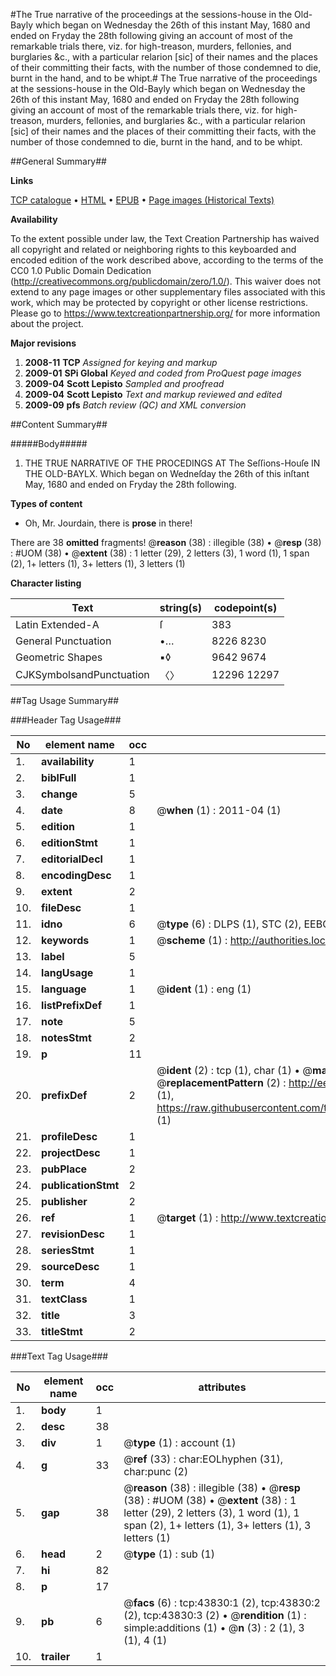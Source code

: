 #The True narrative of the proceedings at the sessions-house in the Old-Bayly which began on Wednesday the 26th of this instant May, 1680 and ended on Fryday the 28th following giving an account of most of the remarkable trials there, viz. for high-treason, murders, fellonies, and burglaries &c., with a particular relarion [sic] of their names and the places of their committing their facts, with the number of those condemned to die, burnt in the hand, and to be whipt.#
The True narrative of the proceedings at the sessions-house in the Old-Bayly which began on Wednesday the 26th of this instant May, 1680 and ended on Fryday the 28th following giving an account of most of the remarkable trials there, viz. for high-treason, murders, fellonies, and burglaries &c., with a particular relarion [sic] of their names and the places of their committing their facts, with the number of those condemned to die, burnt in the hand, and to be whipt.

##General Summary##

**Links**

[TCP catalogue](http://www.ota.ox.ac.uk/tcp/)  • 
[HTML](http://tei.it.ox.ac.uk/tcp/Texts-HTML/free/A63/A63604.html)  • 
[EPUB](http://tei.it.ox.ac.uk/tcp/Texts-EPUB/free/A63/A63604.epub) • 
[Page images (Historical Texts)](https://historicaltexts.jisc.ac.uk/eebo-09619029e)

**Availability**

To the extent possible under law, the Text Creation Partnership has waived all copyright and related or neighboring rights to this keyboarded and encoded edition of the work described above, according to the terms of the CC0 1.0 Public Domain Dedication (http://creativecommons.org/publicdomain/zero/1.0/). This waiver does not extend to any page images or other supplementary files associated with this work, which may be protected by copyright or other license restrictions. Please go to https://www.textcreationpartnership.org/ for more information about the project.

**Major revisions**

1. __2008-11__ __TCP__ *Assigned for keying and markup*
1. __2009-01__ __SPi Global__ *Keyed and coded from ProQuest page images*
1. __2009-04__ __Scott Lepisto__ *Sampled and proofread*
1. __2009-04__ __Scott Lepisto__ *Text and markup reviewed and edited*
1. __2009-09__ __pfs__ *Batch review (QC) and XML conversion*

##Content Summary##

#####Body#####

1. THE TRUE NARRATIVE OF THE PROCEDINGS AT The Seſſions-Houſe IN THE OLD-BAYLX. Which began on Wedneſday the 26th of this inſtant May, 1680 and ended on Fryday the 28th following.

**Types of content**

  * Oh, Mr. Jourdain, there is **prose** in there!

There are 38 **omitted** fragments! 
 @__reason__ (38) : illegible (38)  •  @__resp__ (38) : #UOM (38)  •  @__extent__ (38) : 1 letter (29), 2 letters (3), 1 word (1), 1 span (2), 1+ letters (1), 3+ letters (1), 3 letters (1)

**Character listing**


|Text|string(s)|codepoint(s)|
|---|---|---|
|Latin Extended-A|ſ|383|
|General Punctuation|•…|8226 8230|
|Geometric Shapes|▪◊|9642 9674|
|CJKSymbolsandPunctuation|〈〉|12296 12297|

##Tag Usage Summary##

###Header Tag Usage###

|No|element name|occ|attributes|
|---|---|---|---|
|1.|__availability__|1||
|2.|__biblFull__|1||
|3.|__change__|5||
|4.|__date__|8| @__when__ (1) : 2011-04 (1)|
|5.|__edition__|1||
|6.|__editionStmt__|1||
|7.|__editorialDecl__|1||
|8.|__encodingDesc__|1||
|9.|__extent__|2||
|10.|__fileDesc__|1||
|11.|__idno__|6| @__type__ (6) : DLPS (1), STC (2), EEBO-CITATION (1), OCLC (1), VID (1)|
|12.|__keywords__|1| @__scheme__ (1) : http://authorities.loc.gov/ (1)|
|13.|__label__|5||
|14.|__langUsage__|1||
|15.|__language__|1| @__ident__ (1) : eng (1)|
|16.|__listPrefixDef__|1||
|17.|__note__|5||
|18.|__notesStmt__|2||
|19.|__p__|11||
|20.|__prefixDef__|2| @__ident__ (2) : tcp (1), char (1)  •  @__matchPattern__ (2) : ([0-9\-]+):([0-9IVX]+) (1), (.+) (1)  •  @__replacementPattern__ (2) : http://eebo.chadwyck.com/downloadtiff?vid=$1&page=$2 (1), https://raw.githubusercontent.com/textcreationpartnership/Texts/master/tcpchars.xml#$1 (1)|
|21.|__profileDesc__|1||
|22.|__projectDesc__|1||
|23.|__pubPlace__|2||
|24.|__publicationStmt__|2||
|25.|__publisher__|2||
|26.|__ref__|1| @__target__ (1) : http://www.textcreationpartnership.org/docs/. (1)|
|27.|__revisionDesc__|1||
|28.|__seriesStmt__|1||
|29.|__sourceDesc__|1||
|30.|__term__|4||
|31.|__textClass__|1||
|32.|__title__|3||
|33.|__titleStmt__|2||


###Text Tag Usage###

|No|element name|occ|attributes|
|---|---|---|---|
|1.|__body__|1||
|2.|__desc__|38||
|3.|__div__|1| @__type__ (1) : account (1)|
|4.|__g__|33| @__ref__ (33) : char:EOLhyphen (31), char:punc (2)|
|5.|__gap__|38| @__reason__ (38) : illegible (38)  •  @__resp__ (38) : #UOM (38)  •  @__extent__ (38) : 1 letter (29), 2 letters (3), 1 word (1), 1 span (2), 1+ letters (1), 3+ letters (1), 3 letters (1)|
|6.|__head__|2| @__type__ (1) : sub (1)|
|7.|__hi__|82||
|8.|__p__|17||
|9.|__pb__|6| @__facs__ (6) : tcp:43830:1 (2), tcp:43830:2 (2), tcp:43830:3 (2)  •  @__rendition__ (1) : simple:additions (1)  •  @__n__ (3) : 2 (1), 3 (1), 4 (1)|
|10.|__trailer__|1||
